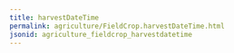 ```yaml
---
title: harvestDateTime
permalink: agriculture/FieldCrop.harvestDateTime.html
jsonid: agriculture_fieldcrop_harvestdatetime
---
```

